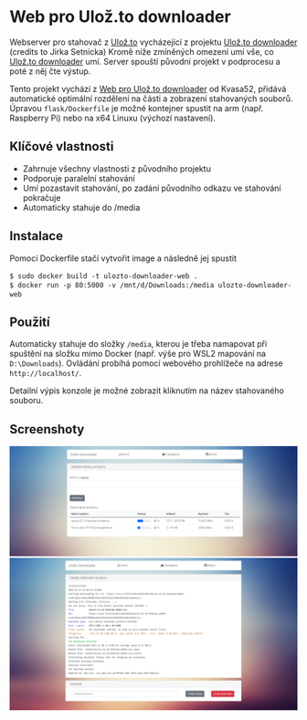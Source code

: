 # Web pro Ulož.to downloader

Webserver pro stahovač z [Ulož.to](http://ulozto.cz) vycházející z projektu [Ulož.to downloader](https://github.com/setnicka/ulozto-downloader#ulo%C5%BEto-downloader) (credits to Jirka Setnicka) Kromě níže zmíněných omezení umí vše, co [Ulož.to downloader](https://github.com/setnicka/ulozto-downloader#ulo%C5%BEto-downloader) umí. Server spouští původní projekt v podprocesu a poté z něj čte výstup.

Tento projekt vychází z [Web pro Ulož.to downloader](https://github.com/Kvasa52/ulozto-downloader) od Kvasa52, přidává automatické optimální rozdělení na části a zobrazení
stahovaných souborů. Úpravou `flask/Dockerfile` je možné kontejner spustit na arm (např. Raspberry Pi) nebo na x64 Linuxu (výchozí nastavení).

## Klíčové vlastnosti
* Zahrnuje všechny vlastnosti z původního projektu
* Podporuje paralelní stahování
* Umí pozastavit stahování, po zadání původního odkazu ve stahování pokračuje
* Automaticky stahuje do /media

## Instalace
Pomocí Dockerfile stačí vytvořit image a následně jej spustit
```shell
$ sudo docker build -t ulozto-downloader-web .
$ docker run -p 80:5000 -v /mnt/d/Downloads:/media ulozto-downloader-web
```
## Použití
Automaticky stahuje do složky `/media`, kterou je třeba namapovat při spuštění na složku mimo Docker (např. výše pro WSL2 mapování na `D:\Downloads`). Ovládání probíhá pomocí webového prohlížeče na adrese `http://localhost/`.

Detailní výpis konzole je možné zobrazit kliknutím na název stahovaného souboru.

## Screenshoty
![Ukázka stahování](zadaniDat.png)
![Ukázka stahování](stahovani.png)
